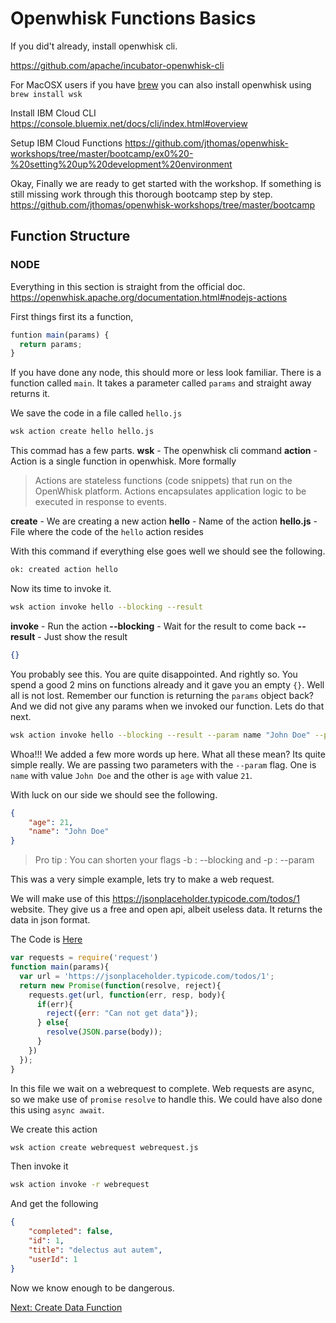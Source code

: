 # Openwhisk Functions Basics

If you did't already, install openwhisk cli. 

https://github.com/apache/incubator-openwhisk-cli

For MacOSX users if you have [brew](https://brew.sh/) you can also install openwhisk using 
`brew install wsk`

Install IBM Cloud CLI
https://console.bluemix.net/docs/cli/index.html#overview

Setup IBM Cloud Functions
https://github.com/jthomas/openwhisk-workshops/tree/master/bootcamp/ex0%20-%20setting%20up%20development%20environment

Okay, Finally we are ready to get started with the workshop.
If something is still missing work through this thorough bootcamp step by step. 
https://github.com/jthomas/openwhisk-workshops/tree/master/bootcamp

## Function Structure
### NODE
Everything in this section is straight from the official doc.
https://openwhisk.apache.org/documentation.html#nodejs-actions

First things first its a function,

```javascript
funtion main(params) {
  return params;
}
```

If you have done any node, this should more or less look familiar. There is a function called `main`. It takes a parameter called `params` and straight away returns it. 

We save the code in a file called `hello.js`

```bash
wsk action create hello hello.js
```

This commad has a few parts.
**wsk** - The openwhisk cli command
**action** - Action is a single function in openwhisk. More formally
  > Actions are stateless functions (code snippets) that run on the OpenWhisk platform. Actions encapsulates application logic to be executed in response to events.

**create** - We are creating a new action
**hello** - Name of the action
**hello.js** - File where the code of the `hello` action resides

With this command if everything else goes well we should see the following.
```bash
ok: created action hello
```

Now its time to invoke it. 
```bash
wsk action invoke hello --blocking --result
```

**invoke** - Run the action
**--blocking** - Wait for the result to come back
**--result** - Just show the result

```json
{}
```
You probably see this. You are quite disappointed. And rightly so. You spend a good 2 mins on functions already and it gave you an empty `{}`. Well all is not lost.
Remember our function is returning the `params` object back? And we did not give any params when we invoked our function. Lets do that next.

```bash
wsk action invoke hello --blocking --result --param name "John Doe" --param age "21"
```

Whoa!!! We added a few more words up here. What all these mean? Its quite simple really. 
We are passing two parameters with the `--param` flag. One is `name` with value `John Doe` and the other is `age` with value `21`. 

With luck on our side we should see the following.
```json
{
    "age": 21,
    "name": "John Doe"
}
```
>Pro tip : You can shorten your flags -b : --blocking and -p : --param

This was a very simple example, lets try to make a web request. 

We will make use of this https://jsonplaceholder.typicode.com/todos/1 website. They give us a free and open api, albeit useless data. It returns the data in json format. 

The Code is [Here](./functions/functions-basics/node/webrequest.js)

```javascript
var requests = require('request')
function main(params){
  var url = 'https://jsonplaceholder.typicode.com/todos/1';
  return new Promise(function(resolve, reject){
    requests.get(url, function(err, resp, body){
      if(err){
        reject({err: "Can not get data"});
      } else{
        resolve(JSON.parse(body));
      }
    })
  });
}
```

In this file we wait on a webrequest to complete. Web requests are async, so we make use of `promise` `resolve` to handle this. We could have also done this using `async await`. 

We create this action
```bash
wsk action create webrequest webrequest.js
```

Then invoke it
```bash
wsk action invoke -r webrequest
```

And get the following
```json
{
    "completed": false,
    "id": 1,
    "title": "delectus aut autem",
    "userId": 1
}
```

Now we know enough to be dangerous. 

[Next: Create Data Function](./Create-Data.md)
